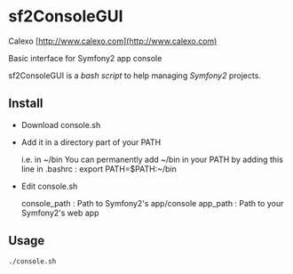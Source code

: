sf2ConsoleGUI
=============
Calexo [http://www.calexo.com](http://www.calexo.com)

Basic interface for Symfony2 app console

sf2ConsoleGUI is a *bash script* to help managing *Symfony2* projects.

Install
-------
* Download console.sh
* Add it in a directory part of your PATH

	i.e. in ~/bin
	You can permanently add ~/bin in your PATH by adding this line in .bashrc :
	export PATH=$PATH:~/bin
* Edit console.sh

	console_path : Path to Symfony2's app/console
	app_path : Path to your Symfony2's web app


Usage
-----
	./console.sh

